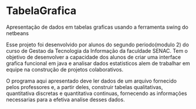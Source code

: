 # TabelaGrafica
Apresentação de dados em tabelas graficas usando a ferramenta swing do netbeans

  Esse projeto foi desenvolvido por alunos do segundo periodo(modulo 2) do curso de Gestao da Tecnologia da Informação da faculdade SENAC. Tem o objetivo de desenvolver a capacidade dos alunos de criar uma interface grafica funcional em java e analisar dados estatisticos alem de trabalhar em equipe na construção de projetos colaborativos.
  
  O programa aqui apresentado deve ler dados de um arquivo fornecido pelos professores e, a partir deles, construir tabelas qualitativas, quantitativa discretas e quantitativa continuas, fornecendo as informações necessarias para a efetiva analise desses dados.
